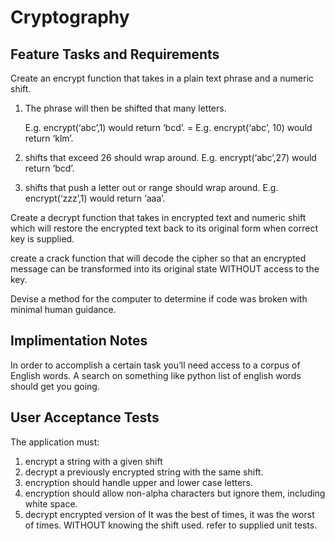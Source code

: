# Cryptography

## Feature Tasks and Requirements

Create an encrypt function that takes in a plain text phrase and a numeric shift.

1. The phrase will then be shifted that many letters.

     E.g. encrypt(‘abc’,1) would return ‘bcd’. = E.g. encrypt(‘abc’, 10) would return ‘klm’.
2. shifts that exceed 26 should wrap around.
     E.g. encrypt(‘abc’,27) would return ‘bcd’.
3. shifts that push a letter out or range should wrap around.
     E.g. encrypt(‘zzz’,1) would return ‘aaa’.

Create a decrypt function that takes in encrypted text and numeric shift which will restore the encrypted text back to its original form when correct key is supplied.

create a crack function that will decode the cipher so that an encrypted message can be transformed into its original state WITHOUT access to the key.

Devise a method for the computer to determine if code was broken with minimal human guidance.

## Implimentation Notes

In order to accomplish a certain task you’ll need access to a corpus of English words.
A search on something like python list of english words should get you going.

## User Acceptance Tests

The application must:

1. encrypt a string with a given shift
2. decrypt a previously encrypted string with the same shift.
3. encryption should handle upper and lower case letters.
4. encryption should allow non-alpha characters but ignore them, including white space.
5. decrypt encrypted version of It was the best of times, it was the worst of times. WITHOUT knowing the shift used.
    refer to supplied unit tests.
